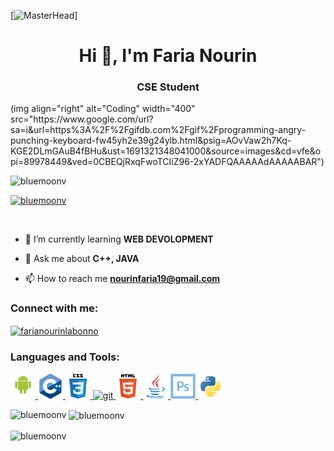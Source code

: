 [![MasterHead](https://www.google.com/url?sa=i&url=https%3A%2F%2Fgithub.com%2Fsonjoybarmon&psig=AOvVaw2U1gJ9RSEpPtz744n8hxbc&ust=1691321520737000&source=images&cd=vfe&opi=89978449&ved=0CBEQjRxqFwoTCJjb_4G3xYADFQAAAAAdAAAAABAE)]

<h1 align="center">Hi 👋, I'm Faria Nourin</h1>
<h3 align="center">CSE Student</h3>
(img align="right" alt="Coding" width="400" src="https://www.google.com/url?sa=i&url=https%3A%2F%2Fgifdb.com%2Fgif%2Fprogramming-angry-punching-keyboard-fw45yh2e39g24ylb.html&psig=AOvVaw2h7Kq-KGE2DLmGAuB4fBHu&ust=1691321348041000&source=images&cd=vfe&opi=89978449&ved=0CBEQjRxqFwoTCIiZ96-2xYADFQAAAAAdAAAAABAR")

<p align="left"> <img src="https://komarev.com/ghpvc/?username=bluemoonv&label=Profile%20views&color=0e75b6&style=flat" alt="bluemoonv" /> </p>

<p align="left"> <a href="https://github.com/ryo-ma/github-profile-trophy"><img src="https://github-profile-trophy.vercel.app/?username=bluemoonv" alt="bluemoonv" /></a> </p>

<p align="left"> <a href="https://twitter.com/" target="blank"><img src="https://img.shields.io/twitter/follow/?logo=twitter&style=for-the-badge" alt="" /></a> </p>

- 🌱 I’m currently learning **WEB DEVOLOPMENT**

- 💬 Ask me about **C++, JAVA**

- 📫 How to reach me **nourinfaria19@gmail.com**

<h3 align="left">Connect with me:</h3>
<p align="left">
<a href="https://fb.com/farianourinlabonno" target="blank"><img align="center" src="https://raw.githubusercontent.com/rahuldkjain/github-profile-readme-generator/master/src/images/icons/Social/facebook.svg" alt="farianourinlabonno" height="30" width="40" /></a>
</p>

<h3 align="left">Languages and Tools:</h3>
<p align="left"> <a href="https://developer.android.com" target="_blank" rel="noreferrer"> <img src="https://raw.githubusercontent.com/devicons/devicon/master/icons/android/android-original-wordmark.svg" alt="android" width="40" height="40"/> </a> <a href="https://www.w3schools.com/cpp/" target="_blank" rel="noreferrer"> <img src="https://raw.githubusercontent.com/devicons/devicon/master/icons/cplusplus/cplusplus-original.svg" alt="cplusplus" width="40" height="40"/> </a> <a href="https://www.w3schools.com/css/" target="_blank" rel="noreferrer"> <img src="https://raw.githubusercontent.com/devicons/devicon/master/icons/css3/css3-original-wordmark.svg" alt="css3" width="40" height="40"/> </a> <a href="https://git-scm.com/" target="_blank" rel="noreferrer"> <img src="https://www.vectorlogo.zone/logos/git-scm/git-scm-icon.svg" alt="git" width="40" height="40"/> </a> <a href="https://www.w3.org/html/" target="_blank" rel="noreferrer"> <img src="https://raw.githubusercontent.com/devicons/devicon/master/icons/html5/html5-original-wordmark.svg" alt="html5" width="40" height="40"/> </a> <a href="https://www.java.com" target="_blank" rel="noreferrer"> <img src="https://raw.githubusercontent.com/devicons/devicon/master/icons/java/java-original.svg" alt="java" width="40" height="40"/> </a> <a href="https://www.photoshop.com/en" target="_blank" rel="noreferrer"> <img src="https://raw.githubusercontent.com/devicons/devicon/master/icons/photoshop/photoshop-line.svg" alt="photoshop" width="40" height="40"/> </a> <a href="https://www.python.org" target="_blank" rel="noreferrer"> <img src="https://raw.githubusercontent.com/devicons/devicon/master/icons/python/python-original.svg" alt="python" width="40" height="40"/> </a> </p>

<p><img align="left" src="https://github-readme-stats.vercel.app/api/top-langs?username=bluemoonv&show_icons=true&locale=en&layout=compact" alt="bluemoonv" /></p>

<p>&nbsp;<img align="center" src="https://github-readme-stats.vercel.app/api?username=bluemoonv&show_icons=true&locale=en" alt="bluemoonv" /></p>

<p><img align="center" src="https://github-readme-streak-stats.herokuapp.com/?user=bluemoonv&" alt="bluemoonv" /></p>
